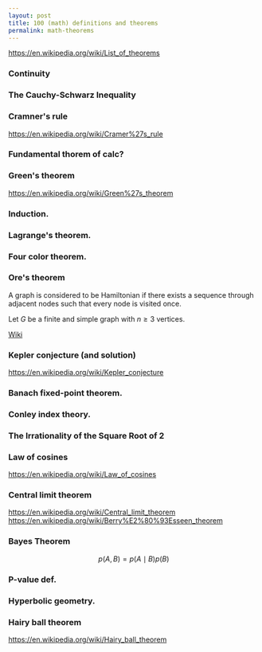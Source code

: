 ```yaml
---
layout: post
title: 100 (math) definitions and theorems
permalink: math-theorems
---
```


<!-- memory craft. want to remember 100 theorems / definitions -->
<!-- add one per weekend? plus image? -->

https://en.wikipedia.org/wiki/List_of_theorems

### Continuity


### The Cauchy-Schwarz Inequality


### Cramner's rule

https://en.wikipedia.org/wiki/Cramer%27s_rule


### Fundamental thorem of calc?


### Green's theorem

https://en.wikipedia.org/wiki/Green%27s_theorem


### Induction.


### Lagrange's theorem.

### Four color theorem.



### Ore's theorem

<box title="Hamiltonian">
A graph is considered to be Hamiltonian if there exists a sequence through adjacent nodes such that every node is visited once.
<box>


Let $G$ be a finite and simple graph with $n\ge 3$ vertices.


[Wiki](https://en.wikipedia.org/wiki/Ore%27s_theorem)



### Kepler conjecture (and solution)

https://en.wikipedia.org/wiki/Kepler_conjecture


### Banach fixed-point theorem.


### Conley index theory.


### The Irrationality of the Square Root of 2


### Law of cosines

https://en.wikipedia.org/wiki/Law_of_cosines

### Central limit theorem



https://en.wikipedia.org/wiki/Central_limit_theorem
https://en.wikipedia.org/wiki/Berry%E2%80%93Esseen_theorem

### Bayes Theorem

$$
p(A, B) = p(A\mid B) p(B)
$$


### P-value def.



### Hyperbolic geometry.


### Hairy ball theorem

https://en.wikipedia.org/wiki/Hairy_ball_theorem
